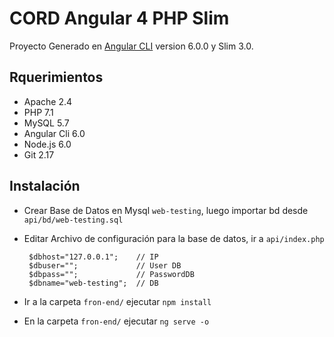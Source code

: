 # CORD Angular 4 PHP Slim

Proyecto Generado en [Angular CLI](https://github.com/angular/angular-cli) version 6.0.0 y Slim 3.0.

## Rquerimientos
  - Apache 2.4
  - PHP 7.1
  - MySQL 5.7
  - Angular Cli 6.0
  - Node.js 6.0
  - Git 2.17
  
## Instalación
  - Crear Base de Datos en Mysql `web-testing`, luego importar bd desde `api/bd/web-testing.sql`
  - Editar Archivo de configuración para la base de datos, ir a `api/index.php`
  
     ```
      $dbhost="127.0.0.1";    // IP 
      $dbuser="";             // User DB
      $dbpass="";             // PasswordDB
      $dbname="web-testing";  // DB
  - Ir a la carpeta `fron-end/` ejecutar `npm install`
  - En la carpeta `fron-end/` ejecutar `ng serve -o`

